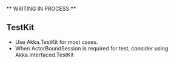 ** WRITING IN PROCESS **

## TestKit

- Use Akka.TestKit for most cases.
- When ActorBoundSession is required for test, consider using Akka.Interfaced.TestKit
